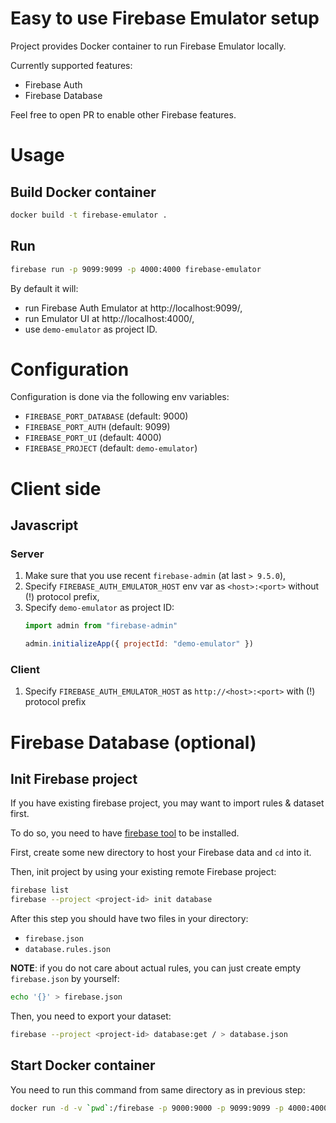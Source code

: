 # Easy to use Firebase Emulator setup

Project provides Docker container to run Firebase Emulator locally.

Currently supported features:
* Firebase Auth
* Firebase Database

Feel free to open PR to enable other Firebase features.

# Usage

## Build Docker container

```bash
docker build -t firebase-emulator .
```

## Run

```bash
firebase run -p 9099:9099 -p 4000:4000 firebase-emulator
```

By default it will:
* run Firebase Auth Emulator at http://localhost:9099/,
* run Emulator UI at http://localhost:4000/,
* use `demo-emulator` as project ID.

# Configuration

Configuration is done via the following env variables:
* `FIREBASE_PORT_DATABASE` (default: 9000)
* `FIREBASE_PORT_AUTH` (default: 9099)
* `FIREBASE_PORT_UI` (default: 4000)
* `FIREBASE_PROJECT` (default: `demo-emulator`)

# Client side

## Javascript

### Server

1. Make sure that you use recent `firebase-admin` (at last `> 9.5.0`),
2. Specify `FIREBASE_AUTH_EMULATOR_HOST` env var as `<host>:<port>` without (!) protocol prefix,
3. Specify `demo-emulator` as project ID:
   ```javascript
   import admin from "firebase-admin"

   admin.initializeApp({ projectId: "demo-emulator" })
   ```

### Client

1. Specify `FIREBASE_AUTH_EMULATOR_HOST` as `http://<host>:<port>` with (!) protocol prefix

# Firebase Database (optional)

## Init Firebase project

If you have existing firebase project, you may want to import rules & dataset
first.

To do so, you need to have [firebase tool][1] to be installed.

First, create some new directory to host your Firebase data and `cd` into it.

Then, init project by using your existing remote Firebase project:

```bash
firebase list
firebase --project <project-id> init database
```

After this step you should have two files in your directory:

* `firebase.json`
* `database.rules.json`

**NOTE**: if you do not care about actual rules, you can just create empty
`firebase.json` by yourself:

```bash
echo '{}' > firebase.json
```

Then, you need to export your dataset:

```bash
firebase --project <project-id> database:get / > database.json
```

## Start Docker container

You need to run this command from same directory as in previous step:

```bash
docker run -d -v `pwd`:/firebase -p 9000:9000 -p 9099:9099 -p 4000:4000 firebase-emulator
```

[1]: https://github.com/firebase/firebase-tools
